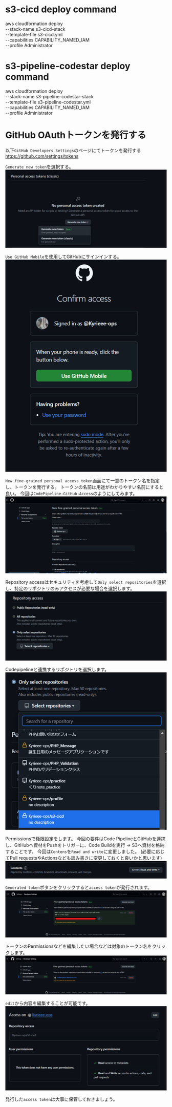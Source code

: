 # s3-cicd deploy command
aws cloudformation deploy \
--stack-name s3-cicd-stack \
--template-file s3-cicd.yml \
--capabilities CAPABILITY_NAMED_IAM \
--profile Administrator

# s3-pipeline-codestar deploy command
aws cloudformation deploy \
--stack-name s3-pipeline-codestar-stack \
--template-file s3-pipeline-codestar.yml \
--capabilities CAPABILITY_NAMED_IAM \
--profile Administrator


# GitHub OAuthトークンを発行する
以下`GitHub Developers Settings`のページにてトークンを発行する
https://github.com/settings/tokens

`Generate new token`を選択する。
![Generate new tokun Beta](./img/Generate%20new%20token.png)

`Use GitHub Mobile`を使用してGitHubにサインインする。
![Use GitHub Mobile](./img/Confirm%20access.png)

`New fine-grained personal access token`画面にて一意のトークン名を指定し、トークンを発行する。
トークンの名前は用途がわかりやすい名前にすると良い。
今回は`CodePipeline-GitHub-Access`のようにしてみます。
![Create access token](./img/Token.png)

Repository accessはセキュリティを考慮して`Only select repositories`を選択し、特定のリポジトリのみアクセスが必要な場合を選択します。
![Repository access](./img/Repository%20access.png)

Codepipelineと連携するリポジトリを選択します。
![Select Repository](./img/Select%20Repository.png)

Permissionsで権限設定をします。
今回の要件はCode PipelineとGitHubを連携し、GitHubへ資材をPushをトリガーに、Code Buildを実行 -> S3へ資材を格納することです。
今回は`Contens`を`Read and write`に変更しました。 (必要に応じてPull requestsやActionsなども読み書きに変更しておくと良いかと思います)
![Permissions](./img/Permissions.png)

`Generated token`ボタンをクリックすると`access token`が発行されます。
![access token](./img/access%20token.png)

トークンのPermissionsなどを編集したい場合などは対象のトークン名をクリックします。
![token edit](./img/token%20edit.png)

`edit`から内容を編集することが可能です。
![edit page](./img/edit%20page.png)

発行した`access token`は大事に保管しておきましょう。